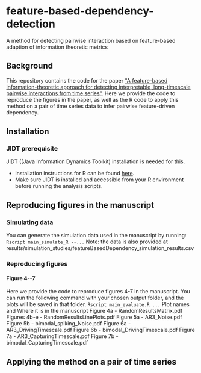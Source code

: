 # feature-based-dependency-detection
A method for detecting pairwise interaction based on feature-based adaption of information theoretic metrics 

## Background
This repository contains the code for the paper ["A feature-based information-theoretic approach for detecting interpretable, long-timescale pairwise interactions from time series"](arxiv.org/abs/2404.05929). 
Here we provide the code to reproduce the figures in the paper, as well as the R code to apply this method on a pair of time series data to infer pairwise feature-driven dependency. 

## Installation
### JIDT prerequisite
JIDT ((Java Information Dynamics Toolkit) installation is needed for this.
- Installation instructions for R can be found [here](https://github.com/jlizier/jidt/wiki/UseInR).  
- Make sure JIDT is installed and accessible from your R environment before running the analysis scripts.

## Reproducing figures in the manuscript
### Simulating data
You can generate the simulation data used in the manuscript by running:
```Rscript main_simulate_R --...```
Note: the data is also provided at results/simulation_studies/featureBasedDependency_simulation_results.csv

### Reproducing figures
#### Figure 4--7
Here we provide the code to reproduce figures 4-7 in the manuscript. You can run the following command with your chosen output folder, and the plots will be saved in that folder.
```Rscript main_evaluate.R ...```
Plot names and Where it is in the manuscript
Figure 4a - RandomResultsMatrix.pdf
Figures 4b-e - RandomResultsLinePlots.pdf
Figure 5a - AR3_Noise.pdf
Figure 5b - bimodal_spiking_Noise.pdf
Figure 6a - AR3_DrivingTimescale.pdf
Figure 6b - bimodal_DrivingTimescale.pdf
Figure 7a - AR3_CapturingTimescale.pdf
Figure 7b - bimodal_CapturingTimescale.pdf


## Applying the method on a pair of time series
